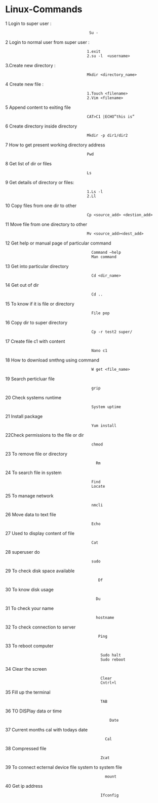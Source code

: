 # Linux-Commands


1 Login to super user :

                                         Su -

2 Login to normal user from super user :

                                        1.exit
                                        2.su -l  <username>
 
3.Create new directory :

                                        Mkdir <directory_name>

4 Create new file : 
                  
                                        1.Touch <filename> 
                                        2.Vim <filename>

5 Append content to exiting file 

                                        CAT>C1 |ECHO”this is”

6 Create directory inside directory 
            
                                        Mkdir -p dir1/dir2


7 How to get present working directory address 
  
                                        Pwd

8 Get list of dir or files 
  
                                        Ls

9 Get details of directory or files:

                                        1.Ls -l  
                                        2.Ll

10 Copy files from one dir to other

                                        Cp <source_add> <destion_add>

11 Move file from one directory to other

                                        Mv <source_add><dest_add>

12 Get help or manual page of particular command

                                          Command –help
                                          Man command

13 Get into particular directory

                                          Cd <dir_name>

14 Get out of dir

                                          Cd ..

15 To know if it is file or directory

                                          File pop

16 Copy dir to super directory

                                          Cp -r test2 super/

17 Create file c1 with content

                                          Nano c1

18 How to download smthng using command

                                          W get <file_name>

19 Search perticluar file 


                                          grip

20  Check systems runtime

                                          System uptime

21 Install package

                                          Yum install

22Check permissions to the file or dir
  
                                          chmod

23
To remove file or directory

                                            Rm

24
To search file in system

                                          Find
                                          Locate

25
To manage network

                                          nmcli

26
Move data to text file

                                          Echo

27
Used to display content of file

                                          Cat

28
superuser do

                                          sudo

29
To check disk space available

                                             Df

30
To know disk usage

                                            Du

31
To check your name

                                            hostname

32
To check connection to server

                                             Ping

33
To reboot computer
  
                                              Sudo halt
                                              Sudo reboot

34
Clear the screen

                                              Clear
                                              Cntrl+l

35
Fill up the terminal

                                              TAB

36
TO DISPlay data or time

                                                  Date

37
Current months cal with todays date

                                                Cal

38
Compressed file

                                              Zcat

39
To connect ecternal device file system to system file

                                                mount

40
Get ip address

                                              Ifconfig


















































































































































































